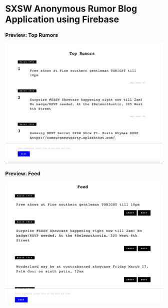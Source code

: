 # SXSW Anonymous Rumor Blog Application using Firebase
### Preview: Top Rumors ###
![picture alt](./preview1.png?raw=true "Preview 1")
- - - -
### Preview: Feed ###
![picture alt](./preview2.png?raw=true "Preview 2")